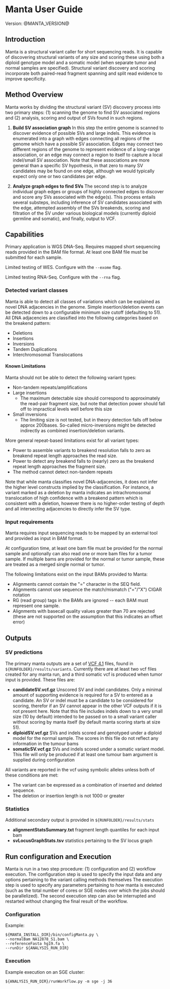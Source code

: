 <link rel='stylesheet' href='userguide.css' />

Manta User Guide
================

Version: @MANTA_VERSION@

## Introduction

Manta is a structural variant caller for short sequencing reads. It is capable
of discovering structural variants of any size and scoring these using both a
diploid genotype model and a somatic model (when separate tumor and normal
samples are specified). Structural variant discovery and scoring incorporate
both paired-read fragment spanning and split read evidence to improve
specificity.

## Method Overview

Manta works by dividing the structural variant (SV) discovery process into two
primary steps: (1) scanning the genome to find SV associated regions and (2)
analysis, scoring and output of SVs found in such regions.

1. **Build SV association graph** In this step the entire genome is scanned to
discover evidence of possible SVs and large indels. This evidence is enumerated
into a graph with edges connecting all regions of the genome which have a
possible SV association. Edges may connect two different regions of the genome
to represent evidence of a long-range association, or an edge may connect a
region to itself to capture a local indel/small SV association. Note that these
associations are more general than a specific SV hypothesis, in that zero to
many SV candidates may be found on one edge, although we would typically expect
only one or two candidates per edge.

2. **Analyze graph edges to find SVs** The second step is to analyze individual
graph edges or groups of highly connected edges to discover and score any SVs
associated with the edge(s). This process entails several substeps, including
inference of SV candidates associated with the edge, attempted assembly of the
SVs breakends, scoring and filtration of the SV under various biological models
(currently diploid germline and somatic), and finally, output to VCF.

## Capabilities

Primary application is WGS DNA-Seq. Requires mapped short sequencing reads
provided in the BAM file format. At least one BAM file must be submitted for
each sample.

Limited testing of WES. Configure with the `--exome` flag.

Limited testing RNA-Seq. Configure with the `--rna` flag.

### Detected variant classes

Manta is able to detect all classes of variations which can be explained as
novel DNA adjacencies in the genome. Simple insertion/deletion events can be
detected down to a configurable minimum size cutoff (defaulting to 51). All DNA
adjacencies are classified into the following categories based on the breakend
pattern:

* Deletions
* Insertions
* Inversions
* Tandem Duplications
* Interchromosomal Translocations

#### Known Limitations

Manta should not be able to detect the following variant types:

* Non-tandem repeats/amplifications
* Large insertions
    *    The maximum detectable size should correspond to approximately the
  read-pair fragment size, but note that detection power should fall off to
  impractical levels well before this size
* Small inversions
    *   The limiting size is not tested, but in theory detection falls off below
  approx 200bases. So-called micro-inversions might be detected indirectly as
  combined insertion/deletion variants.

More general repeat-based limitations exist for all variant types:

* Power to assemble variants to breakend resolution falls to zero as breakend
  repeat length approaches the read size.
* Power to detect any breakend falls to (nearly) zero as the breakend repeat
  length approaches the fragment size.
* The method cannot detect non-tandem repeats

Note that while manta classifies novel DNA-adjacencies, it does not infer the
higher level constructs implied by the classification. For instance, a variant
marked as a deletion by manta indicates an intrachromosomal translocation of high
confidence with a breakend pattern which is consistent with a deletion, however
there is no higher-order testing of depth and all intersecting adjacencies to
directly infer the SV type.

### Input requirements

Manta requires input sequencing reads to be mapped by an external tool and
provided as input in BAM format.

At configuration time, at least one bam file must be provided for the normal
sample and optionally can also read one or more bam files for a tumor sample.
If multiple bams are provided for the normal or tumor sample, these are treated
as a merged single normal or tumor.

The following limitations exist on the input BAMs provided to Manta:

* Alignments cannot contain the "=" character in the SEQ field.
* Alignments cannot use sequence the match/mismatch ("="/"X") CIGAR notation
* RG (read group) tags in the BAMs are ignored -- each BAM must represent one
  sample.
* Alignments with basecall quality values greater than 70 are rejected (these
  are not supported on the assumption that this indicates an offset error)

## Outputs

### SV predictions

The primary manta outputs are a set of [VCF 4.1][1] files, found in
`${RUNFOLDER}/results/variants`. Currently there are at least two vcf files
created for any manta run, and a third somatic vcf is produced when tumor input
is provided. These files are:

* __candidateSV.vcf.gz__ Unscored SV and indel candidates. Only a minimal
  amount of supporting evidence is required for a SV to entered as a candidate.
  An SV or indel must be a candidate to be considered for scoring, therefor if
  an SV cannot appear in the other VCF outputs if it is not present here. Note
  that this file includes indels down to a very small size (10 by default)
  intended to be passed on to a small variant caller without scoring by manta
  itself (by default manta scoring starts at size 51).
* __diploidSV.vcf.gz__ SVs and indels scored and genotyped under a diploid
  model for the normal sample. The scores in this file do not reflect any
  information in the tumour bams
* __somaticSV.vcf.gz__ SVs and indels scored under a somatic variant model.
  This file will only be produced if at least one tumour bam argument is
  supplied during configuration

All variants are reported in the vcf using  symbolic alleles unless both of these conditions are met:

* The variant can be expressed as a combination of inserted and deleted sequence.
* The deletion or insertion length is not 1000 or greater

### Statistics

Additional secondary output is provided in `${RUNFOLDER}/results/stats`

* __alignmentStatsSummary.txt__ fragment length quantiles for each input bam
* __svLocusGraphStats.tsv__ statistics pertaining to the SV locus graph

## Run configuration and Execution

Manta is run in a two step procedure: (1) configuration and (2) workflow
execution. The configuration step is used to specify the input data and any
options pertaining to the variant calling methods themselves  The execution
step is used to specify any parameters pertaining to _how_ manta is executed
(such as the total number of cores or SGE nodes over which the jobs should be
parallelized). The second execution step can also be interrupted and restarted
without changing the final result of the workflow.

### Configuration

Example:

```
${MANTA_INSTALL_DIR}/bin/configManta.py \
--normalBam NA12878_S1.bam \
--referenceFasta hg19.fa \
--runDir ${ANALYSIS_RUN_DIR}
```

### Execution

Example execution on an SGE cluster:

```
${ANALYSIS_RUN_DIR}/runWorkflow.py -m sge -j 36
```


[1]: http://www.1000genomes.org/wiki/Analysis/Variant%20Call%20Format/vcf-variant-call-format-version-41

